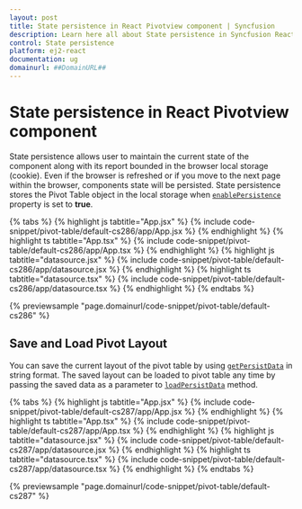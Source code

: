 ```yaml
---
layout: post
title: State persistence in React Pivotview component | Syncfusion
description: Learn here all about State persistence in Syncfusion React Pivotview component of Syncfusion Essential JS 2 and more.
control: State persistence 
platform: ej2-react
documentation: ug
domainurl: ##DomainURL##
---
```


# State persistence in React Pivotview component

State persistence allows user to maintain the current state of the component along with its report bounded in the browser local storage (cookie). Even if the browser is refreshed or if you move to the next page within the browser, components state will be persisted. State persistence stores the Pivot Table object in the local storage when [`enablePersistence`](https://ej2.syncfusion.com/react/documentation/api/pivotview/#enablepersistence) property is set to **true**.

{% tabs %}
{% highlight js tabtitle="App.jsx" %}
{% include code-snippet/pivot-table/default-cs286/app/App.jsx %}
{% endhighlight %}
{% highlight ts tabtitle="App.tsx" %}
{% include code-snippet/pivot-table/default-cs286/app/App.tsx %}
{% endhighlight %}
{% highlight js tabtitle="datasource.jsx" %}
{% include code-snippet/pivot-table/default-cs286/app/datasource.jsx %}
{% endhighlight %}
{% highlight ts tabtitle="datasource.tsx" %}
{% include code-snippet/pivot-table/default-cs286/app/datasource.tsx %}
{% endhighlight %}
{% endtabs %}

 {% previewsample "page.domainurl/code-snippet/pivot-table/default-cs286" %}

## Save and Load Pivot Layout

You can save the current layout of the pivot table by using [`getPersistData`](https://ej2.syncfusion.com/react/documentation/api/pivotview/#getpersistdata) in string format. The saved layout can be loaded to pivot table any time by passing the saved data as a parameter to [`loadPersistData`](https://ej2.syncfusion.com/react/documentation/api/pivotview/#loadpersistdata) method.

{% tabs %}
{% highlight js tabtitle="App.jsx" %}
{% include code-snippet/pivot-table/default-cs287/app/App.jsx %}
{% endhighlight %}
{% highlight ts tabtitle="App.tsx" %}
{% include code-snippet/pivot-table/default-cs287/app/App.tsx %}
{% endhighlight %}
{% highlight js tabtitle="datasource.jsx" %}
{% include code-snippet/pivot-table/default-cs287/app/datasource.jsx %}
{% endhighlight %}
{% highlight ts tabtitle="datasource.tsx" %}
{% include code-snippet/pivot-table/default-cs287/app/datasource.tsx %}
{% endhighlight %}
{% endtabs %}

 {% previewsample "page.domainurl/code-snippet/pivot-table/default-cs287" %}
